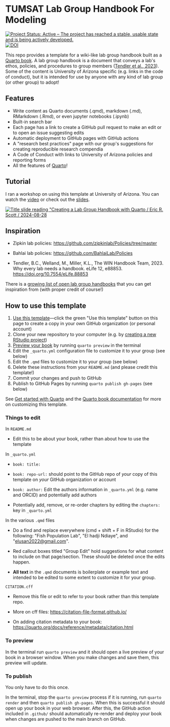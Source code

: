 # TUMSAT Lab Group Handbook For Modeling

<!-- badges: start -->

[![Project Status: Active – The project has reached a stable, usable state and is being actively developed.](https://www.repostatus.org/badges/latest/active.svg)](https://www.repostatus.org/#active) [![DOI](https://zenodo.org/badge/DOI/10.5281/zenodo.14502303.svg)](https://doi.org/10.5281/zenodo.14502303)

<!-- badges: end -->

This repo provides a template for a wiki-like lab group handbook built as a [Quarto book](https://quarto.org/docs/books/).
A lab group handbook is a document that conveys a lab's ethos, policies, and procedures to group members ([Tendler et al., 2023](https://doi.org/10.7554/eLife.88853)).
Some of the content is University of Arizona specific (e.g. links in the code of conduct), but it is intended for use by anyone with any kind of lab group (or other group) to adopt!

## Features

-   Write content as Quarto documents (.qmd), markdown (.md), RMarkdown (.Rmd), or even jupyter notebooks (.ipynb)
-   Built-in search bar
-   Each page has a link to create a GitHub pull request to make an edit or to open an issue suggesting edits
-   Automatic deployment to GitHub pages with GitHub actions
-   A "research best practices" page with our group's suggestions for creating reproducible research compendia
-   A Code of Conduct with links to University of Arizona policies and reporting forms
-   All the features of [Quarto](https://quarto.org/)!

## Tutorial

I ran a workshop on using this template at University of Arizona.
You can watch the [video](https://img.youtube.com/vi/ad-1P11O5a4) or check out the [slides](https://cct-datascience.quarto.pub/creating-a-lab-group-handbook-with-quarto/#/title-slide).

[![Title slide reading "Creating a Lab Group Handbook with Quarto / Eric R. Scott / 2024-08-28](https://img.youtube.com/vi/ad-1P11O5a4/0.jpg)](https://youtu.be/ad-1P11O5a4?si=lQh9TwT6ccMDfT6t)

## Inspiration

-   Zipkin lab policies: <https://github.com/zipkinlab/Policies/tree/master>

-   Bahlai lab policies: <https://github.com/BahlaiLab/Policies>

-   Tendler, B.C., Welland, M., Miller, K.L., The WIN Handbook Team, 2023.
    Why every lab needs a handbook.
    eLife 12, e88853.
    <https://doi.org/10.7554/eLife.88853>

There is a [growing list of open lab group handbooks](https://github.com/cct-datascience/open-lab-handbooks) that you can get inspiration from (with proper credit of course!)

## How to use this template

1.  [Use this template](https://docs.github.com/en/repositories/creating-and-managing-repositories/creating-a-repository-from-a-template)—click the green "Use this template" button on this page to create a copy in your own GitHub organization (or personal account)
2.  Clone your new repository to your computer (e.g. by [creating a new RStudio project](https://docs.posit.co/ide/user/ide/guide/tools/version-control.html#creating-a-new-project-based-on-a-remote-git-or-subversion-repository))
3.  [Preview your book](https://quarto.org/docs/books/#book-preview) by running `quarto preview` in the terminal
4.  Edit the `_quarto.yml` configuration file to customize it to your group (see below)
5.  Edit the `.qmd` files to customize it to your group (see below)
6.  Delete these instructions from your `README.md` (and please credit this template!)
7.  Commit your changes and push to GitHub
8.  Publish to GitHub Pages by running `quarto publish gh-pages` (see below)

See [Get started with Quarto](https://quarto.org/docs/get-started/) and the [Quarto book documentation](https://quarto.org/docs/books/) for more on customizing this template.

### Things to edit

In `README.md`

-   Edit this to be about your book, rather than about how to use the template

In `_quarto.yml`

-   `book: title:`

-   `book: repo-url:` should point to the GitHub repo of *your* copy of this template on *your* GitHub organization or account

-   `book: author:` Edit the authors information in `_quarto.yml` (e.g. name and ORCID) and potentially add authors

-   Potentially add, remove, or re-order chapters by editing the `chapters:` key in `_quarto.yml`

In the various `.qmd` files

-   Do a find and replace everywhere (cmd + shift + F in RStudio) for the following: "Fish Population Lab", "El hadji Ndiaye", and "elusan2022@gmail.com".

-   Red callout boxes titled "Group Edit" hold suggestions for what content to include on that page/section.
    These should be deleted once the edits happen.

-   **All text** in the `.qmd` documents is boilerplate or example text and intended to be edited to some extent to customize it for your group.

`CITATION.cff`

-   Remove this file or edit to refer to your book rather than this template repo.

-   More on cff files: <https://citation-file-format.github.io/>

-   On adding citation metadata to your book: <https://quarto.org/docs/reference/metadata/citation.html>

### To preview

In the terminal run `quarto preview` and it should open a live preview of your book in a browser window.
When you make changes and save them, this preview will update.

### To publish

You only have to do this once.

In the terminal, stop the `quarto preview` process if it is running, run `quarto render` and then `quarto publish gh-pages`.
When this is successful it should open up your book in your web browser.
After this, the GitHub action included in `.github/` should automatically re-render and deploy your book when changes are pushed to the main branch on GitHub.
